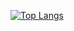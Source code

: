 [![Top Langs](https://github-readme-stats.vercel.app/api/top-langs/?username=bruhmoent&exclude_repo=github-readme-stats,bruhmoent.github.io)](https://github.com/bruhmoent/github-readme-stats)
